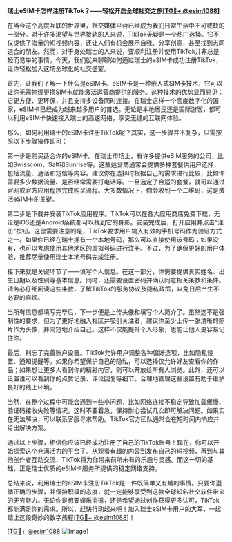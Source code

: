 **瑞士eSIM卡怎样注册TikTok？——轻松开启全球社交之旅[[TG💪+ @esim1088](https://t.me/s/esim1088)]**

在当今这个高度互联的世界里，社交媒体平台已经成为我们日常生活中不可或缺的一部分。对于许多渴望与世界接轨的人来说，TikTok无疑是一个热门选择。它不仅提供了海量的短视频内容，还让人们有机会展示自我、分享创意，甚至找到志同道合的朋友。然而，对于身处瑞士的人来说，要顺利注册并使用TikTok并非总是轻而易举的事情。今天，我们就来聊聊如何通过瑞士的eSIM卡成功注册TikTok，让你轻松加入这场全球化的社交盛宴。

首先，让我们了解一下什么是eSIM卡。eSIM卡是一种嵌入式SIM卡技术，它可以让你无需物理更换SIM卡就能激活运营商提供的服务。这种技术的优势显而易见：它更方便、更环保，并且支持多设备同时连接。在瑞士这样一个高度数字化的国家，eSIM卡已经成为越来越多用户的首选。无论是本地居民还是国际游客，都可以利用eSIM卡快速接入瑞士的高速网络，享受无缝的互联网体验。

那么，如何利用瑞士的eSIM卡注册TikTok呢？其实，这一步骤并不复杂，只需按照以下步骤操作即可：

第一步是购买适合你的eSIM卡。在瑞士市场上，有许多提供eSIM服务的公司，比如Swisscom、Salt和Sunrise等。这些运营商通常会提供多种套餐供用户选择，包括流量、通话和短信等内容。建议你在选择时根据自己的需求进行比较，比如你需要多少数据流量、是否经常需要打电话等。一旦选定了合适的套餐，就可以通过官网或官方应用程序完成购买流程。大多数情况下，你会收到一个二维码，这是激活eSIM卡的关键。

第二步是下载并安装TikTok应用程序。TikTok可以在各大应用商店免费下载，无论是iOS还是Android系统都可以找到它的身影。安装完成后，打开应用并点击“注册”按钮。这里需要注意的是，TikTok要求用户输入有效的手机号码作为验证方式之一。如果你已经在瑞士拥有一个本地号码，那么可以直接使用该号码；如果没有，也可以考虑使用其他地区的虚拟号码进行注册。不过，为了确保更好的用户体验，推荐尽量使用瑞士本地号码完成注册。

接下来就是关键环节了——填写个人信息。在这一部分，你需要提供真实姓名、出生日期以及性别等基本信息。同时，还需要设置密码并确认同意相关条款和条件。请务必仔细阅读这些条款，了解TikTok的服务协议及隐私政策，以免日后产生不必要的麻烦。

当所有信息都填写完毕后，下一步便是上传头像和填写个人简介了。虽然这不是强制性的要求，但为了更好地融入社区并吸引关注者，建议你至少上传一张清晰的照片作为头像，并简短地介绍自己。这样不仅能提升个人形象，也能让他人更容易记住你。

最后，别忘了完善账户设置。TikTok允许用户调整各种偏好选项，比如隐私设置、通知提醒等。如果你希望保护自己的隐私，可以选择仅允许好友查看你的作品；如果想让更多人看到你的精彩内容，则可以开放给所有人浏览。此外，还可以设置谁可以看到你的点赞记录、评论回复等细节。合理地管理这些设置有助于维护良好的线上环境。

当然，在整个过程中可能会遇到一些小问题，比如网络连接不稳定导致加载缓慢、验证码接收失败等情况。这时不要着急，保持耐心尝试几次即可解决问题。如果实在无法解决，可以联系客服寻求帮助。TikTok官方团队通常会在短时间内响应并给出解决方案。

通过以上步骤，相信你应该已经成功注册了自己的TikTok账号！现在，你可以开始探索这个充满活力的平台了。从观看有趣的内容到发布自己的短视频，再到与其他创作者互动交流，TikTok将为你带来前所未有的乐趣与灵感。而这一切的基础，正是瑞士优质的eSIM卡服务所提供的稳定网络支持。

总结来说，利用瑞士的eSIM卡注册TikTok是一件既简单又有趣的事情。只要你遵循正确的步骤，并保持积极的态度，就一定能够享受到这款全球知名社交软件带来的无穷魅力。无论你是想要娱乐消遣，还是希望通过创作获得更多认可，TikTok都能满足你的需求。所以，赶快行动起来吧！加入瑞士eSIM卡用户的大军，一起踏上这段奇妙的数字旅程[[TG💪+ @esim1088](https://t.me/s/esim1088)]！

[[TG💪+ @esim1088](https://t.me/s/esim1088) ![Image](https://i.postimg.cc/4NQfJmqS/Snipaste-2025-05-13-00-14-12.png)]